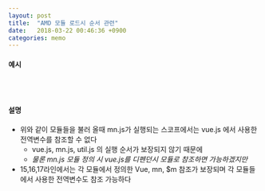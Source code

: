 ```yaml
---
layout: post
title:  "AMD 모듈 로드시 순서 관련"
date:   2018-03-22 00:46:36 +0900
categories: memo
---
```

#### 예시
<script src="https://gist.github.com/min9nim/33a76b8c679e24dade2afc3ec134b4e4.js"></script>
<br><br>

#### 설명
* 위와 같이 모듈들을 불러 올때 mn.js가 실행되는 스코프에서는 vue.js 에서 사용한 전역변수를 참조할 수 없다
  * vue.js, mn.js, util.js 의 실행 순서가 보장되지 않기 때문에
  * _물론 mn.js 모듈 정의 시 vue.js를 디펜던시 모듈로 참조하면 가능하겠지만_
* 15,16,17라인에서는 각 모듈에서 정의한 Vue, mn, $m 참조가 보장되며 각 모듈들에서 사용한 전역변수도 참조 가능하다
